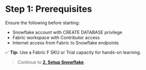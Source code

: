 # Step 1: Prerequisites

Ensure the following before starting:
- Snowflake account with CREATE DATABASE privilege
- Fabric workspace with Contributor access
- Internet access from Fabric to Snowflake endpoints

✅ **Tip:** Use a Fabric F SKU or Trial capacity for hands-on learning.

> Continue to **[2. Setup Snowflake](02-setup-snowflake.md)**.
